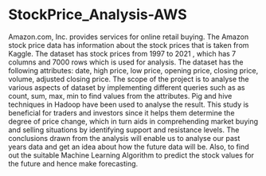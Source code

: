 # StockPrice_Analysis-AWS

Amazon.com, Inc. provides services for online retail buying. The Amazon stock price data has information about the stock prices that is taken from Kaggle. The dataset has stock prices from 1997 to 2021 , which has 7 columns and 7000 rows which is used for analysis. The dataset has the following attributes: date, high price, low price, opening price, closing price, volume, adjusted closing price. The scope of the project is to analyse the various aspects of dataset by implementing different queries such as  as  count, sum, max, min to find values from the attributes.  Pig and hive techniques in Hadoop have been used to analyse the result. This study is beneficial for traders and investors since it helps them determine the degree of price change, which in turn aids in comprehending market buying and selling situations by identifying support and resistance levels. The conclusions drawn from the analysis will enable us to analyse our past years data and get an idea about how the future data will be. Also, to find out the suitable Machine Learning Algorithm to predict the stock values for the future and hence make forecasting.
